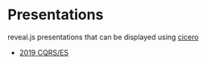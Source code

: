 # Presentations

reveal.js presentations that can be displayed using [cicero](https://cicero.xyz/?)

* [2019  CQRS/ES](https://cicero.xyz/v3/reveal.js/3.7.0/github.com/jangalinski/presentations/master/2019_cqrs-es/index.md/)
